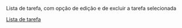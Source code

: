 Lista de tarefa, com opção de edição e de excluir a tarefa selecionada
<p>
    <a href='https://renatosantosc.github.io/TodoList-React/'>Lista de tarefa</a>
</p>